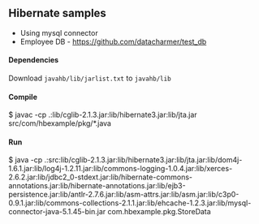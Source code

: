 
## Hibernate samples

* Using mysql connector
* Employee DB - https://github.com/datacharmer/test_db

#### Dependencies

Download `javahb/lib/jarlist.txt` to `javahb/lib`

#### Compile

$ javac -cp .:lib/cglib-2.1.3.jar:lib/hibernate3.jar:lib/jta.jar src/com/hbexample/pkg/*.java

#### Run

$ java -cp .:src:lib/cglib-2.1.3.jar:lib/hibernate3.jar:lib/jta.jar:lib/dom4j-1.6.1.jar:lib/log4j-1.2.11.jar:lib/commons-logging-1.0.4.jar:lib/xerces-2.6.2.jar:lib/jdbc2_0-stdext.jar:lib/hibernate-commons-annotations.jar:lib/hibernate-annotations.jar:lib/ejb3-persistence.jar:lib/antlr-2.7.6.jar:lib/asm-attrs.jar:lib/asm.jar:lib/c3p0-0.9.1.jar:lib/commons-collections-2.1.1.jar:lib/ehcache-1.2.3.jar:lib/mysql-connector-java-5.1.45-bin.jar com.hbexample.pkg.StoreData

